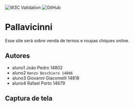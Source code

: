 ![W3C Validation](https://img.shields.io/w3c-validation/html?targetUrl=https%3A%2F%RafaelPA13.github.io%2F2EMIA%2F)
![GitHub](https://img.shields.io/github/license/RafaelPA13/2emia-project-0609)
# Pallavicinni
Esse site será sobre venda de ternos e roupas chiques online.
## Autores
- aluno1  João Pedro 14802
- aluno2  ` Henzo Boschiero 14806 `
- aluno3  Giovanni Giacomelli 14818
- aluno4  Rafael Porto 14679
## Captura de tela 
